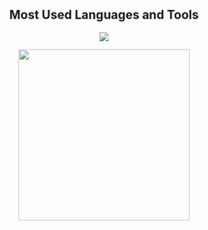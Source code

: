 <h2 align="center">Most Used Languages and Tools</h2>

<p align="center">
  <img src="https://skillicons.dev/icons?i=cs,java,python,php,js,unity,vim,git,linux" />
</p>

<p align="center">
  <img width="300" src="https://www.hackthebox.com/badge/image/446353"/>
</p>
